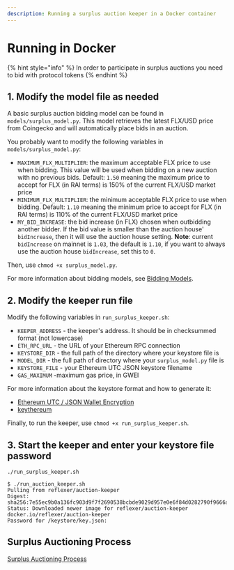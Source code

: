 ```yaml
---
description: Running a surplus auction keeper in a Docker container
---
```


# Running in Docker

{% hint style="info" %}
In order to participate in surplus auctions you need to bid with protocol tokens
{% endhint %}

## 1. Modify the model file as needed

A basic surplus auction bidding model can be found in `models/surplus_model.py`. This model retrieves the latest FLX/USD price from Coingecko and will automatically place bids in an auction.

You probably want to modify the following variables in `models/surplus_model.py`:

* `MAXIMUM_FLX_MULTIPLIER`: the maximum acceptable FLX price to use when bidding. This value will be used when bidding on a new auction with no previous bids. Default: `1.50` meaning the maximum price to accept for FLX (in RAI terms) is 150% of the current FLX/USD market price
* `MINIMUM_FLX_MULTIPLIER`: the minimum acceptable FLX price to use when bidding. Default: `1.10` meaning the minimum price to accept for FLX (in RAI terms) is 110% of the current FLX/USD market price
* `MY_BID_INCREASE`: the bid increase (in FLX) chosen when outbidding another bidder. If the bid value is smaller than the auction house' `bidIncrease`, then it will use the auction house setting. **Note**: current `bidIncrease` on mainnet is `1.03`, the default is `1.10`, if you want to always use the auction house `bidIncrease`, set this to `0`.

Then, use `chmod +x surplus_model.py`.

For more information about bidding models, see [Bidding Models](../BiddingModels.md).

## 2. Modify the keeper run file

Modify the following variables in `run_surplus_keeper.sh`:

* `KEEPER_ADDRESS` - the keeper's address. It should be in checksummed format (not lowercase)
* `ETH_RPC_URL` - the URL of your Ethereum RPC connection
* `KEYSTORE_DIR` - the full path of the directory where your keystore file is
* `MODEL_DIR` - the full path of directory where your `surplus_model.py` file is
* `KEYSTORE_FILE` - your Ethereum UTC JSON keystore filename
* `GAS_MAXIMUM` -maximum gas price, in GWEI

For more information about the keystore format and how to generate it:

* [Ethereum UTC / JSON Wallet Encryption](https://wizardforcel.gitbooks.io/practical-cryptography-for-developers-book/content/symmetric-key-ciphers/ethereum-wallet-encryption.html)
* [keythereum](https://github.com/ethereumjs/keythereum)

Finally, to run the keeper, use `chmod +x run_surplus_keeper.sh`.

## 3. Start the keeper and enter your keystore file password

`./run_surplus_keeper.sh`

```
$ ./run_auction_keeper.sh
Pulling from reflexer/auction-keeper
Digest: sha256:7e55ec9b0a136fc903d9f7f2690538bcbde9029d957e0e6f84d0282790f9666a
Status: Downloaded newer image for reflexer/auction-keeper
docker.io/reflexer/auction-keeper
Password for /keystore/key.json:
```

## Surplus Auctioning Process

[Surplus Auctioning Process](surplus-auctions.md)
